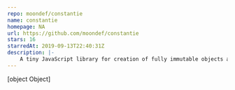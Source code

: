```yaml
---
repo: moondef/constantie
name: constantie
homepage: NA
url: https://github.com/moondef/constantie
stars: 16
starredAt: 2019-09-13T22:40:31Z
description: |-
    A tiny JavaScript library for creation of fully immutable objects and arrays
---
```


[object Object]
